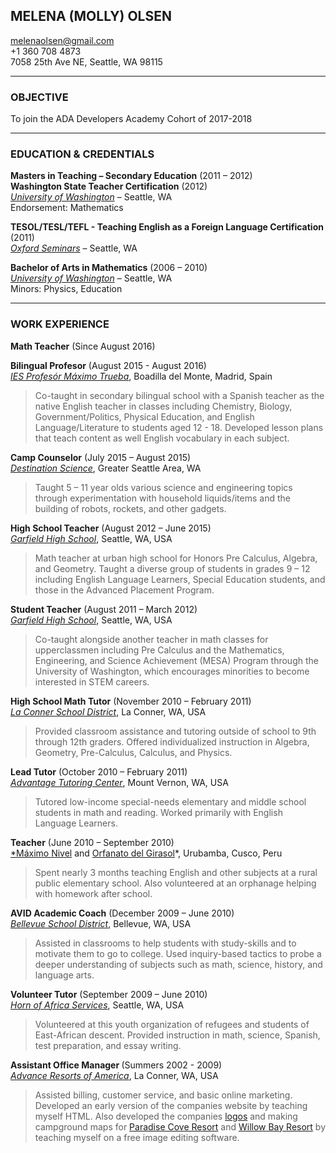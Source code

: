 ## MELENA (MOLLY) OLSEN  
<melenaolsen@gmail.com>  
+1 360 708 4873  
7058 25th Ave NE, Seattle, WA 98115  

___
### <b>OBJECTIVE</b>  
To join the ADA Developers Academy Cohort of 2017-2018

___
### <b>EDUCATION & CREDENTIALS</b>  

<b>Masters in Teaching – Secondary Education</b> (2011 – 2012)  
<b>Washington State Teacher Certification</b> (2012)  
[*University of Washington*][uw] – Seattle, WA  
Endorsement: Mathematics 

<b>TESOL/TESL/TEFL - Teaching English as a Foreign Language Certification</b> (2011)  
[*Oxford Seminars*][oxford] – Seattle, WA  

<b>Bachelor of Arts in Mathematics</b> (2006 – 2010)  
[*University of Washington*][uw] – Seattle, WA  
Minors: Physics, Education  

________________________________________
### <b>WORK EXPERIENCE</b>

<b>Math Teacher</b> (Since August 2016)

<b>Bilingual Profesor</b> (August 2015 - August 2016)  
[*IES Profesór Máximo Trueba*][maximotrueba], Boadilla del Monte, Madrid, Spain  
> Co-taught in secondary bilingual school with a Spanish teacher as the native English teacher in classes including Chemistry, Biology, Government/Politics, Physical Education, and English Language/Literature to students aged 12 - 18. Developed lesson plans that teach content as well English vocabulary in each subject. 

<b>Camp Counselor</b> (July 2015 – August 2015)  
[*Destination Science*][destinationscience], Greater Seattle Area, WA
> Taught 5 – 11 year olds various science and engineering topics through experimentation with household liquids/items and the building of robots, rockets, and other gadgets. 

<b>High School Teacher</b> (August 2012 – June 2015)  
[*Garfield High School*][garfield], Seattle, WA, USA	
> Math teacher at urban high school for Honors Pre Calculus, Algebra, and Geometry. Taught a diverse group of students in grades 9 – 12 including English Language Learners, Special Education students, and those in the Advanced Placement Program.

<b>Student Teacher</b> (August 2011 – March 2012)  
[*Garfield High School*][garfield], Seattle, WA, USA	
> Co-taught alongside another teacher in math classes for upperclassmen including Pre Calculus and the Mathematics, Engineering, and Science Achievement (MESA) Program through the University of Washington, which encourages minorities to become interested in STEM careers.

<b>High School Math Tutor</b> (November 2010 – February 2011)  
[*La Conner School District*][lcsd], La Conner, WA, USA	
> Provided classroom assistance and tutoring outside of school to 9th through 12th graders.  Offered individualized instruction in Algebra, Geometry, Pre-Calculus, Calculus, and Physics.

<b>Lead Tutor</b> (October 2010 – February 2011)  
[*Advantage Tutoring Center*][advantage], Mount Vernon, WA, USA	
> Tutored low-income special-needs elementary and middle school students in math and reading. Worked primarily with English Language Learners.

<b>Teacher</b> (June 2010 – September 2010)  
[*Máximo Nivel][maximonivel] and [Orfanato del Girasol][girasol]*, Urubamba, Cusco, Peru	
> Spent nearly 3 months teaching English and other subjects at a rural public elementary school. Also volunteered at an orphanage helping with homework after school. 

<b>AVID Academic Coach</b> (December 2009 – June 2010)  
[*Bellevue School District*][bellevue], Bellevue, WA, USA	
> Assisted in classrooms to help students with study-skills and to motivate them to go to college. Used inquiry-based tactics to probe a deeper understanding of subjects such as math, science, history, and language arts.

<b>Volunteer Tutor</b> (September 2009 – June 2010)  
[*Horn of Africa Services*][hoas], Seattle, WA, USA	 
> Volunteered at this youth organization of refugees and students of East-African descent. Provided instruction in math, science, Spanish, test preparation, and essay writing.

<b> Assistant Office Manager </b> (Summers 2002 - 2009)  
[*Advance Resorts of America*][ara], La Conner, WA, USA	
> Assisted billing, customer service, and basic online marketing. Developed an early version of the companies website by teaching myself HTML. Also developed the companies [logos][ara] and making campground maps for [Paradise Cove Resort][paradisemap] and [Willow Bay Resort][willowmap] by teaching myself on a free image editing software.

[advantage]: http://advantagetutoringcenter.com/
[ara]: http://www.araresorts.com/
[bellevue]: http://www.bsd405.org/
[destinationscience]: https://destinationscience.org/
[garfield]: http://garfieldhs.seattleschools.org/
[girasol]: https://www.facebook.com/LegacyHumanitarian/?hc_ref=PAGES_TIMELINE
[hoas]: http://www.hoas.org/
[lcsd]: http://lcsd.wednet.edu/
[maximonivel]: https://maximonivel.com/
[maximotrueba]: https://iesprofesormaximotrueba.es/
[oxford]: https://www.oxfordseminars.com/
[paradisemap]: http://www.pcrvresort.com/site-map
[uw]: https://www.washington.edu/
[willowmap]: http://www.wbrvresort.com/site-map

